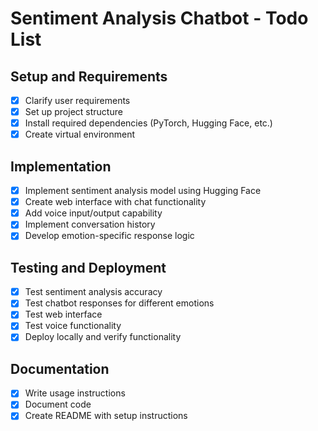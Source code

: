 # Sentiment Analysis Chatbot - Todo List

## Setup and Requirements
- [x] Clarify user requirements
- [x] Set up project structure
- [x] Install required dependencies (PyTorch, Hugging Face, etc.)
- [x] Create virtual environment

## Implementation
- [x] Implement sentiment analysis model using Hugging Face
- [x] Create web interface with chat functionality
- [x] Add voice input/output capability
- [x] Implement conversation history
- [x] Develop emotion-specific response logic

## Testing and Deployment
- [x] Test sentiment analysis accuracy
- [x] Test chatbot responses for different emotions
- [x] Test web interface
- [x] Test voice functionality
- [x] Deploy locally and verify functionality

## Documentation
- [x] Write usage instructions
- [x] Document code
- [x] Create README with setup instructions
